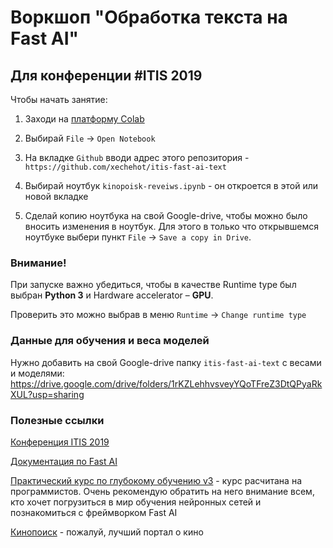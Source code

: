 # Воркшоп "Обработка текста на Fast AI"

## Для конференции #ITIS 2019

Чтобы начать занятие:
 
1. Заходи на [платформу Colab](https://colab.research.google.com)

1. Выбирай `File` -> `Open Notebook`
1. На вкладке `Github` вводи адрес этого репозитория - `https://github.com/xechehot/itis-fast-ai-text`
1. Выбирай ноутбук `kinopoisk-reveiws.ipynb` - он откроется в этой или новой вкладке
1. Сделай копию ноутбука на свой Google-drive, чтобы можно было вносить изменения
в ноутбук.
Для этого в только что открывшемся ноутбуке выбери пункт `File` -> `Save a copy in Drive`.

### Внимание!

При запуске важно убедиться, чтобы в качестве Runtime type
 был выбран **Python 3** и Hardware accelerator – **GPU**.
 
Проверить это можно выбрав в меню `Runtime` -> `Change runtime type`
 
 
 ### Данные для обучения и веса моделей
 
 Нужно добавить на свой Google-drive папку `itis-fast-ai-text` с весами и моделями:
 https://drive.google.com/drive/folders/1rKZLehhvsveyYQoTFreZ3DtQPyaRkXUL?usp=sharing


 ### Полезные ссылки
 
 [Конференция ITIS 2019](https://itis.is74.ru/conf/)
 
 [Документация по Fast AI](https://docs.fast.ai)
 
 [Практический курс по глубокому обучению v3](https://course.fast.ai) - курс расчитана на программистов.
 Очень рекомендую обратить на него внимание всем, кто хочет погрузиться в мир обучения нейронных сетей
 и познакомиться с фреймворком Fast AI
 
 [Кинопоиск](https://www.kinopoisk.ru) - пожалуй, лучший портал о кино
 